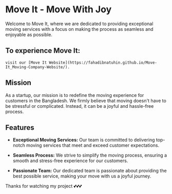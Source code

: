 # Move It - Move With Joy

Welcome to Move It, where we are dedicated to providing exceptional moving services with a focus on making the process as seamless and enjoyable as possible.

## To experience Move It:
    visit our [Move It Website](https://fahadibnatuhin.github.io/Move-It_Moving-Company-Website/).

## Mission

As a startup, our mission is to redefine the moving experience for customers in the Bangladesh. We firmly believe that moving doesn't have to be stressful or complicated. Instead, it can be a joyful and hassle-free process.

## Features

- **Exceptional Moving Services:** Our team is committed to delivering top-notch moving services that meet and exceed customer expectations.

- **Seamless Process:** We strive to simplify the moving process, ensuring a smooth and stress-free experience for our customers.

- **Passionate Team:** Our dedicated team is passionate about providing the best possible service, making your move with us a joyful journey.

Thanks for watching my project 💕💕💕
